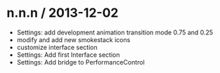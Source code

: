 
n.n.n / 2013-12-02
==================

 * Settings: add development animation transition mode 0.75 and 0.25
 * modify and add new smokestack icons
 * customize interface section
 * Settings: Add first Interface section
 * Settings: Add bridge to PerformanceControl
